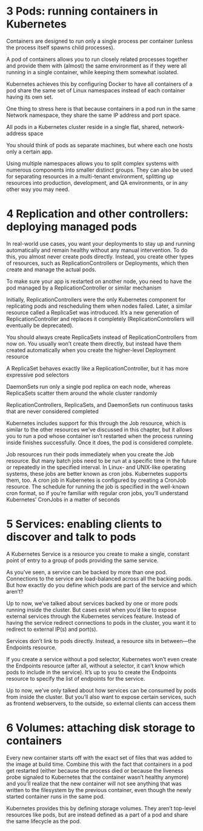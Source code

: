 # 3 Pods: running containers in Kubernetes
Containers are designed to run only a single process per container (unless the process itself spawns child processes).

A pod of containers allows you to run closely related processes together and provide them with (almost) the same environment as if they were all running in a single container, while keeping them somewhat isolated.

Kubernetes achieves this by configuring Docker to have all containers of a pod share the same set of Linux namespaces instead of each container having its own set.

One thing to stress here is that because containers in a pod run in the same Network namespace, they share the same IP address and port space.

All pods in a Kubernetes cluster reside in a single flat, shared, network-address space

You should think of pods as separate machines, but where each one hosts only a certain app. 

Using multiple namespaces allows you to split complex systems with numerous components into smaller distinct groups. They can also be used for separating resources in a multi-tenant environment, splitting up resources into production, development, and QA environments, or in any other way you may need.

# 4 Replication and other controllers: deploying managed pods

In real-world use cases, you want your deployments to stay up and running automatically and remain healthy without any manual intervention. To do this, you almost never create pods directly. Instead, you create other types of resources, such as ReplicationControllers or Deployments, which then create and manage the actual pods.

To make sure your app is restarted on another node, you need to have the pod managed by a ReplicationController or similar mechanism

Initially, ReplicationControllers were the only Kubernetes component for replicating pods and rescheduling them when nodes failed. Later, a similar resource called a ReplicaSet was introduced. It’s a new generation of ReplicationController and replaces it completely (ReplicationControllers will eventually be deprecated).

You should always create ReplicaSets instead of ReplicationControllers from now on. You usually won’t create them directly, but instead have them created automatically when you create the higher-level Deployment resource

A ReplicaSet behaves exactly like a ReplicationController, but it has more expressive pod selectors

DaemonSets run only a single pod replica on each node, whereas ReplicaSets scatter them around the whole cluster randomly

ReplicationControllers, ReplicaSets, and DaemonSets run continuous tasks that are never considered completed

Kubernetes includes support for this through the Job resource, which is similar to the other resources we’ve discussed in this chapter, but it allows you to run a pod whose container isn’t restarted when the process running inside finishes successfully. Once it does, the pod is considered complete.

Job resources run their pods immediately when you create the Job resource. But many batch jobs need to be run at a specific time in the future or repeatedly in the specified interval. In Linux- and UNIX-like operating systems, these jobs are better known as cron jobs. Kubernetes supports them, too. A cron job in Kubernetes is configured by creating a CronJob resource. The schedule for running the job is specified in the well-known cron format, so if you’re familiar with regular cron jobs, you’ll understand Kubernetes’ CronJobs in a matter of seconds

# 5 Services: enabling clients to discover and talk to pods

A Kubernetes Service is a resource you create to make a single, constant point of entry to a group of pods providing the same service.

As you’ve seen, a service can be backed by more than one pod. Connections to the service are load-balanced across all the backing pods. But how exactly do you define which pods are part of the service and which aren’t?

Up to now, we’ve talked about services backed by one or more pods running inside the cluster. But cases exist when you’d like to expose external services through the Kubernetes services feature. Instead of having the service redirect connections to pods in the cluster, you want it to redirect to external IP(s) and port(s).

Services don’t link to pods directly. Instead, a resource sits in between—the Endpoints resource.

If you create a service without a pod selector, Kubernetes won’t even create the Endpoints resource (after all, without a selector, it can’t know which pods to include in the service). It’s up to you to create the Endpoints resource to specify the list of endpoints for the service.

Up to now, we’ve only talked about how services can be consumed by pods from inside the cluster. But you’ll also want to expose certain services, such as frontend webservers, to the outside, so external clients can access them

# 6 Volumes: attaching disk storage to containers

Every new container starts off with the exact set of files that was added to the image at build time. Combine this with the fact that containers in a pod get restarted (either because the process died or because the liveness probe signaled to Kubernetes that the container wasn’t healthy anymore) and you’ll realize that the new container will not see anything that was written to the filesystem by the previous container, even though the newly started container runs in the same pod.

Kubernetes provides this by defining storage volumes. They aren’t top-level resources like pods, but are instead defined as a part of a pod and share the same lifecycle as the pod.